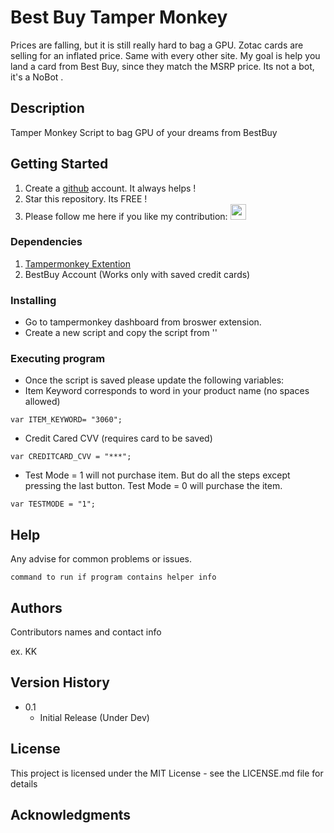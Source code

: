 # Best Buy Tamper Monkey 

Prices are falling, but it is still really hard to bag a GPU. Zotac cards are selling for an inflated price. Same with every other site. My goal is help you land a card from Best Buy, since they match the MSRP price. Its not a bot, it's a NoBot .

## Description

Tamper Monkey Script to bag GPU of your dreams from BestBuy

## Getting Started

1. Create a [github](https://github.com/login?return_to=%2Fkkapuria3) account. It always helps !
2. Star this repository. Its FREE !
3. Please follow me here if you like my contribution: [<img src="https://p.kindpng.com/picc/s/726-7262336_deadpool-logo-pixel-art-hd-png-download.png" width="25"/>](https://github.com/kkapuria3)

### Dependencies


1. [Tampermonkey Extention](https://www.tampermonkey.net/)
2. BestBuy Account (Works only with saved credit cards) 


### Installing

* Go to tampermonkey dashboard from broswer extension. 
* Create a new script and copy the script from '' 


### Executing program

* Once the script is saved please update the following variables:
* Item Keyword corresponds to word in your product name (no spaces allowed)
```
var ITEM_KEYWORD= "3060";
```
* Credit Cared CVV (requires card to be saved)
```
var CREDITCARD_CVV = "***";
```
* Test Mode = 1 will not purchase item. But do all the steps except pressing the last button. Test Mode = 0 will purchase the item.

```
var TESTMODE = "1";
```

## Help

Any advise for common problems or issues.
```
command to run if program contains helper info
```

## Authors

Contributors names and contact info

ex. KK


## Version History


* 0.1
    * Initial Release (Under Dev)

## License

This project is licensed under the MIT License - see the LICENSE.md file for details

## Acknowledgments

